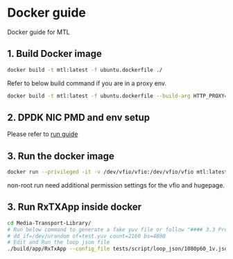 # Docker guide

Docker guide for MTL

## 1. Build Docker image

```bash
docker build -t mtl:latest -f ubuntu.dockerfile ./
```

Refer to below build command if you are in a proxy env.

```bash
docker build -t mtl:latest -f ubuntu.dockerfile --build-arg HTTP_PROXY=http://proxy.xxx.com:xxx --build-arg HTTPS_PROXY=https://proxy.xxx.com:xxx ./
```

## 2. DPDK NIC PMD and env setup

Please refer to [run guide](../doc/run.md)

## 3. Run the docker image

```bash
docker run --privileged -it -v /dev/vfio/vfio:/dev/vfio/vfio mtl:latest
```

non-root run need additional permission settings for the vfio and hugepage.

## 3. Run RxTXApp inside docker

```bash
cd Media-Transport-Library/
# Run below command to generate a fake yuv file or follow "#### 3.3 Prepare source files:" in [run guide](../doc/run.md)
# dd if=/dev/urandom of=test.yuv count=2160 bs=4800
# Edit and Run the loop json file
./build/app/RxTxApp --config_file tests/script/loop_json/1080p60_1v.json
```
